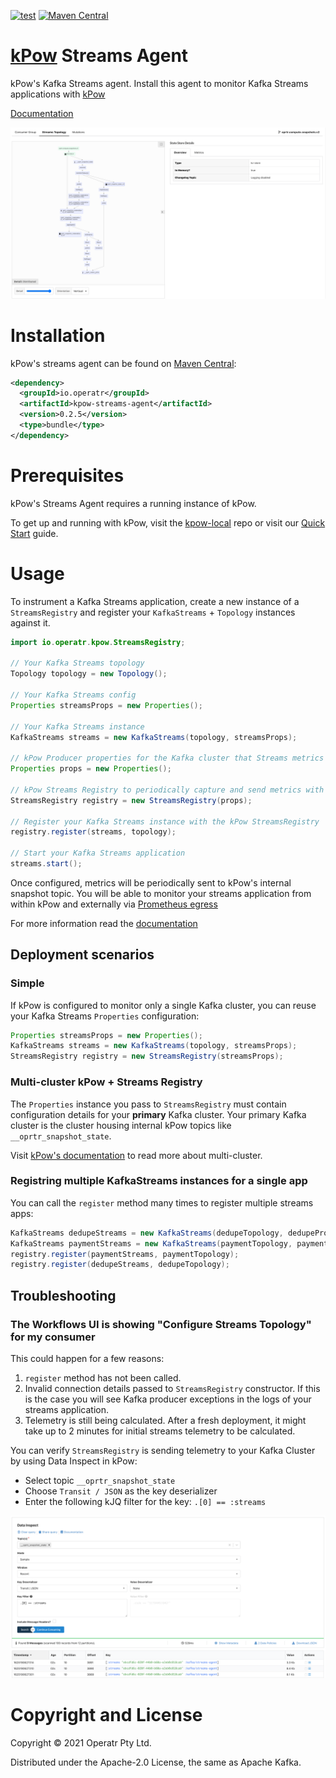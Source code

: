 [![test](https://github.com/operatr-io/streams-agent/actions/workflows/test.yml/badge.svg?branch=main)](https://github.com/operatr-io/streams-agent/actions/workflows/test.yml)
[![Maven Central](https://img.shields.io/maven-central/v/io.operatr/kpow-streams-agent.svg?label=Maven%20Central)](https://search.maven.org/search?q=g:%22io.operatr%22%20AND%20a:%22kpow-streams-agent%22)

# [kPow](https://kpow.io) Streams Agent

kPow's Kafka Streams agent. Install this agent to monitor Kafka Streams applications with [kPow](https://kpow.io)

[Documentation](https://docs.kpow.io/features/kafka-streams)

![screenshot](docs/screenshot.png)

# Installation

kPow's streams agent can be found on [Maven Central](https://search.maven.org/artifact/io.operatr/kpow-streams-agent):

```xml
<dependency>
  <groupId>io.operatr</groupId>
  <artifactId>kpow-streams-agent</artifactId>
  <version>0.2.5</version>
  <type>bundle</type>
</dependency>
```

# Prerequisites

kPow's Streams Agent requires a running instance of kPow. 

To get up and running with kPow, visit the [kpow-local](https://github.com/operatr-io/kpow-local) repo or visit our [Quick Start](https://docs.kpow.io/installation/quick-start) guide.

# Usage

To instrument a Kafka Streams application, create a new instance of a `StreamsRegistry` and register your `KafkaStreams` + `Topology` instances against it.

```java 
import io.operatr.kpow.StreamsRegistry;

// Your Kafka Streams topology
Topology topology = new Topology(); 

// Your Kafka Streams config
Properties streamsProps = new Properties();
 
// Your Kafka Streams instance
KafkaStreams streams = new KafkaStreams(topology, streamsProps); 

// kPow Producer properties for the Kafka cluster that Streams metrics will be sent (and where kPow should be installed).
Properties props = new Properties(); 

// kPow Streams Registry to periodically capture and send metrics with the Producer properties above
StreamsRegistry registry = new StreamsRegistry(props);

// Register your Kafka Streams instance with the kPow StreamsRegistry
registry.register(streams, topology); 

// Start your Kafka Streams application
streams.start();
```

Once configured, metrics will be periodically sent to kPow's internal snapshot topic. You will be able to monitor your streams application from within kPow and externally via [Prometheus egress](https://docs.kpow.io/features/prometheus)

For more information read the [documentation](https://docs.kpow.io/features/kafka-streams)

## Deployment scenarios

### Simple

If kPow is configured to monitor only a single Kafka cluster, you can reuse your Kafka Streams `Properties` configuration:

```java
Properties streamsProps = new Properties();
KafkaStreams streams = new KafkaStreams(topology, streamsProps); 
StreamsRegistry registry = new StreamsRegistry(streamsProps);
```

### Multi-cluster kPow + Streams Registry

The `Properties` instance you pass to `StreamsRegistry` must contain configuration details for your **primary** Kafka cluster. Your primary Kafka cluster is the cluster housing internal kPow topics like `__oprtr_snapshot_state`.

Visit [kPow's documentation](https://docs.kpow.io/config/multi-cluster) to read more about multi-cluster.

### Registring multiple KafkaStreams instances for a single app

You can call the `register` method many times to register multiple streams apps:

```java
KafkaStreams dedupeStreams = new KafkaStreams(dedupeTopology, dedupeProps);
KafkaStreams paymentStreams = new KafkaStreams(paymentTopology, paymentProps);
registry.register(paymentStreams, paymentTopology);
registry.register(dedupeStreams, dedupeTopology);
```

## Troubleshooting 

### The Workflows UI is showing "Configure Streams Topology" for my consumer

This could happen for a few reasons:

1. `register` method has not been called.
2. Invalid connection details passed to `StreamsRegistry` constructor. If this is the case you will see Kafka producer exceptions in the logs of your streams application.
3. Telemetry is still being calculated. After a fresh deployment, it might take up to 2 minutes for initial streams telemetry to be calculated. 

You can verify `StreamsRegistry` is sending telemetry to your Kafka Cluster by using Data Inspect in kPow:

* Select topic `__oprtr_snapshot_state`
* Choose `Transit / JSON` as the key deserializer
* Enter the following kJQ filter for the key: `.[0] == :streams`

![Data Inspect](docs/data-inspect.png)

# Copyright and License

Copyright © 2021 Operatr Pty Ltd. 

Distributed under the Apache-2.0 License, the same as Apache Kafka.
